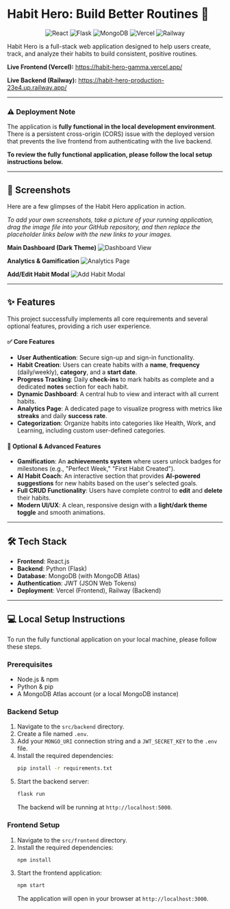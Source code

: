 # Habit Hero: Build Better Routines 🚀

<p align="center">
  <img src="https://img.shields.io/badge/React-20232A?style=for-the-badge&logo=react&logoColor=61DAFB" alt="React"/>
  <img src="https://img.shields.io/badge/Flask-000000?style=for-the-badge&logo=flask&logoColor=white" alt="Flask"/>
  <img src="https://img.shields.io/badge/MongoDB-4EA94B?style=for-the-badge&logo=mongodb&logoColor=white" alt="MongoDB"/>
  <img src="https://img.shields.io/badge/Vercel-000000?style=for-the-badge&logo=vercel&logoColor=white" alt="Vercel"/>
  <img src="https://img.shields.io/badge/Railway-0B0D0E?style=for-the-badge&logo=railway&logoColor=white" alt="Railway"/>
</p>

Habit Hero is a full-stack web application designed to help users create, track, and analyze their habits to build consistent, positive routines.

**Live Frontend (Vercel):** https://habit-hero-gamma.vercel.app/

**Live Backend (Railway):** https://habit-hero-production-23e4.up.railway.app/

---

### ⚠️ Deployment Note

The application is **fully functional in the local development environment**. There is a persistent cross-origin (CORS) issue with the deployed version that prevents the live frontend from authenticating with the live backend.

**To review the fully functional application, please follow the local setup instructions below.**

---

## 📸 Screenshots

Here are a few glimpses of the Habit Hero application in action.

*To add your own screenshots, take a picture of your running application, drag the image file into your GitHub repository, and then replace the placeholder links below with the new links to your images.*

**Main Dashboard (Dark Theme)**
![Dashboard View](https://placehold.co/600x400/1f2937/fde047?text=Dashboard)

**Analytics & Gamification**
![Analytics Page](https://placehold.co/600x400/f9fafb/1f2937?text=Analytics+Page)

**Add/Edit Habit Modal**
![Add Habit Modal](https://placehold.co/600x400/ffffff/1f2937?text=Add+Habit+Modal)

---

## ✨ Features

This project successfully implements all core requirements and several optional features, providing a rich user experience.

#### ✅ Core Features

* **User Authentication**: Secure sign-up and sign-in functionality.
* **Habit Creation**: Users can create habits with a **name**, **frequency** (daily/weekly), **category**, and a **start date**.
* **Progress Tracking**: Daily **check-ins** to mark habits as complete and a dedicated **notes** section for each habit.
* **Dynamic Dashboard**: A central hub to view and interact with all current habits.
* **Analytics Page**: A dedicated page to visualize progress with metrics like **streaks** and daily **success rate**.
* **Categorization**: Organize habits into categories like Health, Work, and Learning, including custom user-defined categories.

#### 🌟 Optional & Advanced Features

* **Gamification**: An **achievements system** where users unlock badges for milestones (e.g., "Perfect Week," "First Habit Created").
* **AI Habit Coach**: An interactive section that provides **AI-powered suggestions** for new habits based on the user's selected goals.
* **Full CRUD Functionality**: Users have complete control to **edit** and **delete** their habits.
* **Modern UI/UX**: A clean, responsive design with a **light/dark theme toggle** and smooth animations.

---

## 🛠️ Tech Stack

* **Frontend**: React.js
* **Backend**: Python (Flask)
* **Database**: MongoDB (with MongoDB Atlas)
* **Authentication**: JWT (JSON Web Tokens)
* **Deployment**: Vercel (Frontend), Railway (Backend)

---

## 💻 Local Setup Instructions

To run the fully functional application on your local machine, please follow these steps.

### Prerequisites

* Node.js & npm
* Python & pip
* A MongoDB Atlas account (or a local MongoDB instance)

### Backend Setup

1.  Navigate to the `src/backend` directory.
2.  Create a file named `.env`.
3.  Add your `MONGO_URI` connection string and a `JWT_SECRET_KEY` to the `.env` file.
4.  Install the required dependencies:
    ```bash
    pip install -r requirements.txt
    ```
5.  Start the backend server:
    ```bash
    flask run
    ```
    The backend will be running at `http://localhost:5000`.

### Frontend Setup

1.  Navigate to the `src/frontend` directory.
2.  Install the required dependencies:
    ```bash
    npm install
    ```
3.  Start the frontend application:
    ```bash
    npm start
    ```
    The application will open in your browser at `http://localhost:3000`.
